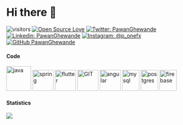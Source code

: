 # Hi there 👋

<!--
**PawanGhewande/PawanGhewande** is a ✨ _special_ ✨ repository because its `README.md` (this file) appears on your GitHub profile.

Here are some ideas to get you started:

- 🔭 I’m currently working on ...
- 🌱 I’m currently learning ...
- 👯 I’m looking to collaborate on ...
- 🤔 I’m looking for help with ...
- 💬 Ask me about ...
- 📫 How to reach me: ...
- 😄 Pronouns: ...
- ⚡ Fun fact: ...
-->
![visitors](https://visitor-badge.laobi.icu/badge?page_id=p_onefx)
[![Open Source Love](https://badges.frapsoft.com/os/v1/open-source.svg?v=102)](https://github.com/ellerbrock/open-source-badge/)
[![Twitter: PawanGhewande](https://img.shields.io/twitter/follow/PawanGhewande?style=social)](https://twitter.com/PawanGhewande)
[![Linkedin: PawanGhewande](https://img.shields.io/badge/-PawanGhewande-blue?style=flat-squre&logo=Linkedin&logoColor=white&link=https://in.linkedin.com/in/pawan-ghewande/)](https://in.linkedin.com/in/pawan-ghewande/)
[![Instagram: @p_onefx](https://img.shields.io/badge/-p_onefx-e4405f?style=flat-squre&logo=Instagram&logoColor=white&link=https://www.instagram.com/p_onefx/)](https://www.instagram.com/p_onefx/)
[![GitHub PawanGhewande](https://img.shields.io/github/followers/PawanGhewande?label=follow&style=social)](https://github.com/PawanGhewande)

#### Code
<p align="left">
      <img src="https://www.vectorlogo.zone/logos/java/java-icon.svg" alt="java" width="65" height="65"/> 
      <img src="https://www.vectorlogo.zone/logos/springio/springio-icon.svg" alt="spring" width="55" height="55"/>
      <img src="https://www.vectorlogo.zone/logos/flutterio/flutterio-icon.svg" alt="flutter" width="55" height="55"/>
      <img src="https://www.vectorlogo.zone/logos/git-scm/git-scm-icon.svg" alt="GIT" width="55" height="55"/> 
      <img src="https://www.vectorlogo.zone/logos/angular/angular-icon.svg" alt="angular" width="55" height="55"/>
      <img src="https://www.vectorlogo.zone/logos/mysql/mysql-icon.svg" alt="mysql" width="45" height="55"/>
      <img src="https://www.vectorlogo.zone/logos/postgresql/postgresql-icon.svg" alt="postgres" width="45" height="55"/>
      <img src="https://www.vectorlogo.zone/logos/firebase/firebase-icon.svg" alt="firebase" width="45" height="55"/>
</p>

#### Statistics
<img align="left" src="https://github-profile-trophy.vercel.app/?username=PawanGhewande&theme=flat&no-frame=true&column=7"/>

